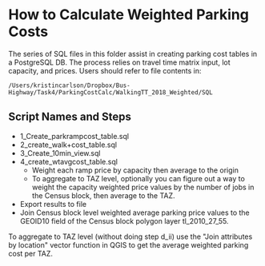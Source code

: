 # How to Calculate Weighted Parking Costs

The series of SQL files in this folder assist in creating parking cost tables in a PostgreSQL DB. The process relies on travel time matrix input, lot capacity, and prices.
Users should refer to file contents in:
```
/Users/kristincarlson/Dropbox/Bus-Highway/Task4/ParkingCostCalc/WalkingTT_2018_Weighted/SQL
```
## Script Names and Steps

* 1_Create_parkrampcost_table.sql<br/>
* 2_create_walk+cost_table.sql<br/>
* 3_Create_10min_view.sql<br/>
* 4_create_wtavgcost_table.sql<br/>
  * Weight each ramp price by capacity then average to the origin<br/>
  * To aggregate to TAZ level, optionally you can figure out a way to weight the capacity weighted price values by the number of jobs in the Census block, then average to the TAZ.<br/>
* Export results to file<br/>
* Join Census block level weighted average parking price values to the GEOID10 field of the Census block polygon layer tl_2010_27_55.<br/>

To aggregate to TAZ level (without doing step d_ii) use the "Join attributes by location" vector function in QGIS to get the average weighted parking cost per TAZ.<br/>

